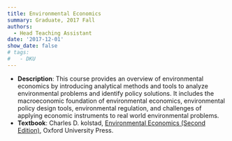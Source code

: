 ```yaml
---
title: Environmental Economics 
summary: Graduate, 2017 Fall
authors:
  - Head Teaching Assistant
date: '2017-12-01'
show_date: false
# tags: 
#   - DKU
---
```

- **Description**: This course provides an overview of environmental economics by introducing analytical methods and tools to analyze environmental problems and identify policy solutions. It includes the macroeconomic foundation of environmental economics, environmental policy design tools, environmental regulation, and challenges of applying economic instruments to real world environmental problems.
- **Textbook**: Charles D. kolstad, [Environmental Economics (Second Edition)](https://global.oup.com/academic/product/environmental-economics-9780199732647?cc=us&lang=en&), Oxford University Press.